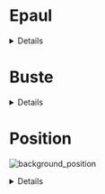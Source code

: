 
<h1>Epaul</h1>
<details>
  dzadzadza
</details>

<h1>Buste</h1>
<details>
  <h2> one frame </h2>

  <h2>LSTM (5 frames) </h2>
</details>


<h1>Position</h1>


![background_position](https://user-images.githubusercontent.com/54853371/212872604-791bfa85-5f33-4551-8f38-ade3d6ad53f7.png)



<details>
        commentaire: 
              - Pour savoir si la personne est de profil, entre profil et face utiliser le model buste one frame.
              Peut completer le model jambe (assis de face = gros muscle bas)

              - Model a consolider. Profil mal découpé. Cavalier est passé en assis.

              - Certaines position assis sont détéctés en debout...

              - Pour l'instant, en mettant par exemple: debout profil droit et gauche -> debout, cavalier -> assis, 
              assi profil droit et gauche -> assis  ===> meilleur model.




![position_lable](https://user-images.githubusercontent.com/54853371/213875655-8b621aef-5409-4671-8170-bb7d151d4dc8.png)


              1 cavalier/assis
              2 coucher
              3 a_genoux/assis
              4 debout_profil_droit/debout
              5 debout
              6 debout_profil_gauche/debout
              7 assis
              8 assis_profil_gauche/assis
              9 assis_profil_droit/assis
              10 quattre_patte/assis




</details>
